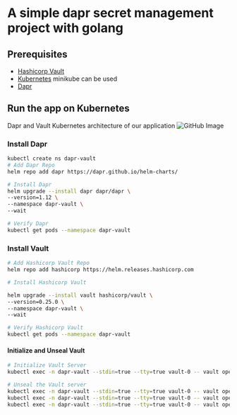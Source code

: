 # A simple dapr secret management project with golang

## Prerequisites

- [Hashicorp Vault](https://developer.hashicorp.com/vault/docs/platform/k8s/helm)
- [Kubernetes](https://kubernetes.io/docs/setup/) minikube can be used
- [Dapr](https://docs.dapr.io/)


## Run the app on Kubernetes

Dapr and Vault Kubernetes architecture of our application
![GitHub Image](/img/arch.png)

### Install Dapr

```bash
kubectl create ns dapr-vault
# Add Dapr Repo
helm repo add dapr https://dapr.github.io/helm-charts/

# Install Dapr
helm upgrade --install dapr dapr/dapr \
--version=1.12 \
--namespace dapr-vault \
--wait

# Verify Dapr
kubectl get pods --namespace dapr-vault
```

### Install Vault
```bash
# Add Hashicorp Vault Repo
helm repo add hashicorp https://helm.releases.hashicorp.com

# Install Hashicorp Vault

helm upgrade --install vault hashicorp/vault \
--version=0.25.0 \
--namespace dapr-vault \
--wait

# Verify Hashicorp Vault
kubectl get pods --namespace dapr-vault
```

#### Initialize and Unseal Vault
```bash
# Initialize Vault Server
kubectl exec -n dapr-vault --stdin=true --tty=true vault-0 -- vault operator init

# Unseal the Vault server
kubectl exec -n dapr-vault --stdin=true --tty=true vault-0 -- vault operator unseal # key-1
kubectl exec -n dapr-vault --stdin=true --tty=true vault-0 -- vault operator unseal # key-2
kubectl exec -n dapr-vault --stdin=true --tty=true vault-0 -- vault operator unseal # key-3
```